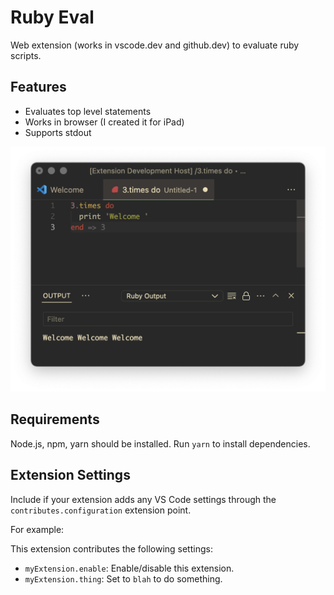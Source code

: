 # Ruby Eval

Web extension (works in vscode.dev and github.dev) to evaluate ruby scripts.

## Features

- Evaluates top level statements
- Works in browser (I created it for iPad)
- Supports stdout

![Feature demonstration](./images/feature.png)

## Requirements

Node.js, npm, yarn should be installed. Run `yarn` to install dependencies.

## Extension Settings

Include if your extension adds any VS Code settings through the `contributes.configuration` extension point.

For example:

This extension contributes the following settings:

* `myExtension.enable`: Enable/disable this extension.
* `myExtension.thing`: Set to `blah` to do something.
